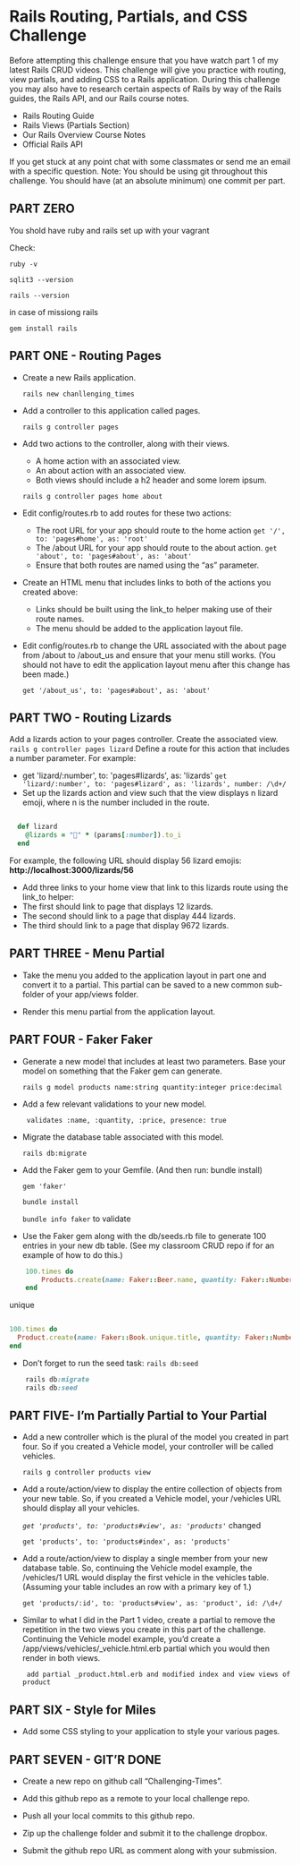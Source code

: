 # Rails Routing, Partials, and CSS Challenge

Before attempting this challenge ensure that you have watch part 1 of my latest Rails CRUD videos. This challenge will give you practice with routing, view partials, and adding CSS to a Rails application.
During this challenge you may also have to research certain aspects of Rails by way of the Rails guides, the Rails API, and our Rails course notes.

* Rails Routing Guide
* Rails Views (Partials Section)
* Our Rails Overview Course Notes
* Official Rails API

If you get stuck at any point chat with some classmates or send me an email with a specific question.
Note: You should be using git throughout this challenge. You should have (at an absolute minimum) one commit per part.

## PART ZERO

You shold have ruby and rails set up with your vagrant 

Check:

    ruby -v 
    
    sqlit3 --version 
    
    rails --version 
    
in case of missiong rails

    gem install rails
    

## PART ONE - Routing Pages

* Create a new Rails application.

    ` rails new chanllenging_times `

* Add a controller to this application called pages.

    ` rails g controller pages `
    
* Add two actions to the controller, along with their views.
   
    * A home action with an associated view.
    * An about action with an associated view.    
    * Both views should include a h2 header and some lorem ipsum.
    
    ``` rails g controller pages home about ```

* Edit config/routes.rb to add routes for these two actions:
    * The root URL for your app should route to the home action
    ``` get '/', to: 'pages#home', as: 'root' ```
    * The /about URL for your app should route to the about action.
    ``` get 'about', to: 'pages#about', as: 'about' ```
    * Ensure that both routes are named using the “as” parameter.
    
* Create an HTML menu that includes links to both of the actions you created above:
    * Links should be built using the link_to helper making use of their route names.
    * The menu should be added to the application layout file.
    
* Edit config/routes.rb to change the URL associated with the about page from /about to /about_us and ensure that your menu still works. (You should not have to edit the application layout menu after this change has been made.)
    
    ``` get '/about_us', to: 'pages#about', as: 'about' ```
    
## PART TWO - Routing Lizards

Add a lizards action to your pages controller.
Create the associated view.
    ``` rails g controller pages lizard ```
Define a route for this action that includes a number parameter.
For example:
* get 'lizard/:number', to: 'pages#lizards', as: 'lizards'
    ``` get 'lizard/:number', to: 'pages#lizard', as: 'lizards', number: /\d+/ ```
* Set up the lizards action and view such that the view displays n lizard emoji, where n is the number included in the route.

``` ruby

  def lizard
    @lizards = "🦎" * (params[:number]).to_i
  end

```

For example, the following URL should display 56 lizard emojis:
**http://localhost:3000/lizards/56**

* Add three links to your home view that link to this lizards route using the link_to helper:
* The first should link to page that displays 12 lizards.
* The second should link to a page that display 444 lizards.
* The third should link to a page that display 9672 lizards.

## PART THREE - Menu Partial

* Take the menu you added to the application layout in part one and convert it to a partial. This partial can be saved to a new common sub-folder of your app/views folder.

* Render this menu partial from the application layout.

## PART FOUR - Faker Faker
    
* Generate a new model that includes at least two parameters. Base your model on something that the Faker gem can generate.
    
    `rails g model products name:string quantity:integer price:decimal `
* Add a few relevant validations to your new model.

    ` validates :name, :quantity, :price, presence: true` 
    
* Migrate the database table associated with this model.

    `rails db:migrate `
* Add the Faker gem to your Gemfile. (And then run: bundle install)

    `gem 'faker' `
    
    `bundle install`
    
    `bundle info faker` to validate
    
* Use the Faker gem along with the db/seeds.rb file to generate 100 entries in your new db table. (See my classroom CRUD repo if for an example of how to do this.)

``` ruby
    100.times do
        Products.create(name: Faker::Beer.name, quantity: Faker::Number.number(3), price: Faker::Number.decimal(2) )        
    end 
```
unique 
``` ruby

100.times do
  Product.create(name: Faker::Book.unique.title, quantity: Faker::Number.number(3), price: Faker::Number.decimal(2) )
end

```

* Don’t forget to run the seed task: ``` rails db:seed ```
``` ruby 
    rails db:migrate
    rails db:seed
```

## PART FIVE- I’m Partially Partial to Your Partial

* Add a new controller which is the plural of the model you created in part four. 
So if you created a Vehicle model, your controller will be called vehicles.

    ``` rails g controller products view ```
* Add a route/action/view to display the entire collection of objects from your new table. 
So, if you created a Vehicle model, your /vehicles URL should display all your vehicles.

    _``` get 'products', to: 'products#view', as: 'products' ```_ changed
    
    ``` get 'products', to: 'products#index', as: 'products' ```
* Add a route/action/view to display a single member from your new database table. 
So, continuing the Vehicle model example, the /vehicles/1 URL would display the first vehicle in the vehicles table. (Assuming your table includes an row with a primary key of 1.)

    ``` get 'products/:id', to: 'products#view', as: 'product', id: /\d+/ ```
* Similar to what I did in the Part 1 video, create a partial to remove the repetition in the two views you create in this part of the challenge. Continuing the Vehicle model example, you’d create a /app/views/vehicles/_vehicle.html.erb partial which you would then render in both views.

    ``` add partial _product.html.erb and modified index and view views of product```
## PART SIX - Style for Miles

* Add some CSS styling to your application to style your various pages.

## PART SEVEN - GIT’R DONE

* Create a new repo on github call “Challenging-Times”.

* Add this github repo as a remote to your local challenge repo.
* Push all your local commits to this github repo.
* Zip up the challenge folder and submit it to the challenge dropbox.
* Submit the github repo URL as comment along with your submission.
